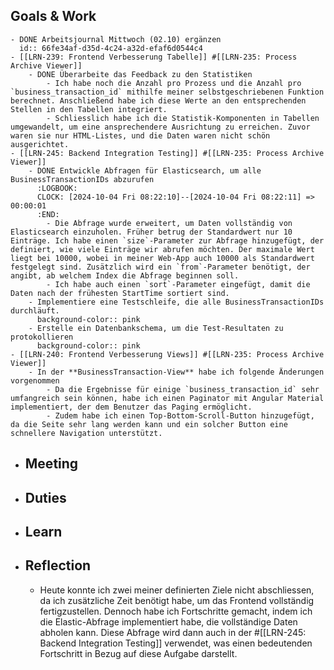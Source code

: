 ## Goals & Work
	- DONE Arbeitsjournal Mittwoch (02.10) ergänzen
	  id:: 66fe34af-d35d-4c24-a32d-efaf6d0544c4
	- [[LRN-239: Frontend Verbesserung Tabelle]] #[[LRN-235: Process Archive Viewer]]
		- DONE Überarbeite das Feedback zu den Statistiken
			- Ich habe noch die Anzahl pro Prozess und die Anzahl pro `business_transaction_id` mithilfe meiner selbstgeschriebenen Funktion berechnet. Anschließend habe ich diese Werte an den entsprechenden Stellen in den Tabellen integriert.
			- Schliesslich habe ich die Statistik-Komponenten in Tabellen umgewandelt, um eine ansprechendere Ausrichtung zu erreichen. Zuvor waren sie nur HTML-Listes, und die Daten waren nicht schön ausgerichtet.
	- [[LRN-245: Backend Integration Testing]] #[[LRN-235: Process Archive Viewer]]
		- DONE Entwickle Abfragen für Elasticsearch, um alle BusinessTransactionIDs abzurufen
		  :LOGBOOK:
		  CLOCK: [2024-10-04 Fri 08:22:10]--[2024-10-04 Fri 08:22:11] =>  00:00:01
		  :END:
			- Die Abfrage wurde erweitert, um Daten vollständig von Elasticsearch einzuholen. Früher betrug der Standardwert nur 10 Einträge. Ich habe einen `size`-Parameter zur Abfrage hinzugefügt, der definiert, wie viele Einträge wir abrufen möchten. Der maximale Wert liegt bei 10000, wobei in meiner Web-App auch 10000 als Standardwert festgelegt sind. Zusätzlich wird ein `from`-Parameter benötigt, der angibt, ab welchem Index die Abfrage beginnen soll.
			- Ich habe auch einen `sort`-Parameter eingefügt, damit die Daten nach der frühesten StartTime sortiert sind.
		- Implementiere eine Testschleife, die alle BusinessTransactionIDs durchläuft.
		  background-color:: pink
		- Erstelle ein Datenbankschema, um die Test-Resultaten zu protokollieren
		  background-color:: pink
	- [[LRN-240: Frontend Verbesserung Views]] #[[LRN-235: Process Archive Viewer]]
		- In der **BusinessTransaction-View** habe ich folgende Änderungen vorgenommen
			- Da die Ergebnisse für einige `business_transaction_id` sehr umfangreich sein können, habe ich einen Paginator mit Angular Material implementiert, der dem Benutzer das Paging ermöglicht.
			- Zudem habe ich einen Top-Bottom-Scroll-Button hinzugefügt, da die Seite sehr lang werden kann und ein solcher Button eine schnellere Navigation unterstützt.
- ## Meeting
- ## Duties
- ## Learn
- ## Reflection
	- Heute konnte ich zwei meiner definierten Ziele nicht abschliessen, da ich zusätzliche Zeit benötigt habe, um das Frontend vollständig fertigzustellen. Dennoch habe ich Fortschritte gemacht, indem ich die Elastic-Abfrage implementiert habe, die vollständige Daten abholen kann. Diese Abfrage wird dann auch in der #[[LRN-245: Backend Integration Testing]] verwendet, was einen bedeutenden Fortschritt in Bezug auf diese Aufgabe darstellt.